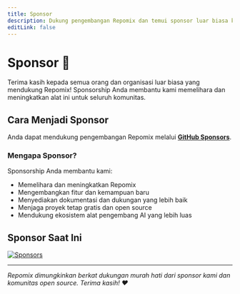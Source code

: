 ```yaml
---
title: Sponsor
description: Dukung pengembangan Repomix dan temui sponsor luar biasa kami
editLink: false
---
```


# Sponsor 💖

Terima kasih kepada semua orang dan organisasi luar biasa yang mendukung Repomix! Sponsorship Anda membantu kami memelihara dan meningkatkan alat ini untuk seluruh komunitas.

## Cara Menjadi Sponsor

Anda dapat mendukung pengembangan Repomix melalui **[GitHub Sponsors](https://github.com/sponsors/yamadashy)**.

### Mengapa Sponsor?

Sponsorship Anda membantu kami:
- Memelihara dan meningkatkan Repomix
- Mengembangkan fitur dan kemampuan baru
- Menyediakan dokumentasi dan dukungan yang lebih baik
- Menjaga proyek tetap gratis dan open source
- Mendukung ekosistem alat pengembang AI yang lebih luas

## Sponsor Saat Ini

<!--@include: ../../shared/sponsors-section.md-->

[![Sponsors](https://cdn.jsdelivr.net/gh/yamadashy/sponsor-list/sponsors/sponsors.png)](https://github.com/sponsors/yamadashy)

---

*Repomix dimungkinkan berkat dukungan murah hati dari sponsor kami dan komunitas open source. Terima kasih! ❤️*
